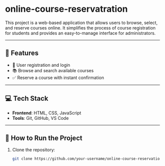 # online-course-reservatration

This project is a web-based application that allows users to browse, select, and reserve courses online. It simplifies the process of course registration for students and provides an easy-to-manage interface for administrators.

---

## 🔧 Features

- 📝 User registration and login
- 📚 Browse and search available courses
- ✅ Reserve a course with instant confirmation


---

## 💻 Tech Stack

- **Frontend**: HTML, CSS, JavaScript
- **Tools**: Git, GitHub, VS Code

---

## 🚀 How to Run the Project

1. Clone the repository:
   ```bash
   git clone https://github.com/your-username/online-course-reservation.git

